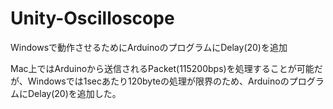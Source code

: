 # Unity-Oscilloscope
Windowsで動作させるためにArduinoのプログラムにDelay(20)を追加

Mac上ではArduinoから送信されるPacket(115200bps)を処理することが可能だが、Windowsでは1secあたり120byteの処理が限界のため、ArduinoのプログラムにDelay(20)を追加した。